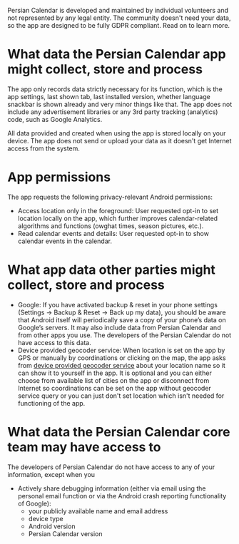 Persian Calendar is developed and maintained by individual volunteers and not represented by any legal entity. The community doesn't need your data, so the app are designed to be fully GDPR compliant. Read on to learn more.

What data the Persian Calendar app might collect, store and process
===

The app only records data strictly necessary for its function, which is the app settings, last shown tab, last installed version, whether language snackbar is shown already and very minor things like that. The app does not include any advertisement libraries or any 3rd party tracking (analytics) code, such as Google Analytics.

All data provided and created when using the app is stored locally on your device. The app does not send or upload your data as it doesn't get Internet access from the system.

App permissions
===

The app requests the following privacy-relevant Android permissions:

* Access location only in the foreground: User requested opt-in to set location locally on the app, which further improves calendar-related algorithms and functions (owghat times, season pictures, etc.).
* Read calendar events and details: User requested opt-in to show calendar events in the calendar.

What app data other parties might collect, store and process
===

* Google: If you have activated backup & reset in your phone settings (Settings → Backup & Reset → Back up my data), you should be aware that Android itself will periodically save a copy of your phone’s data on Google’s servers. It may also include data from Persian Calendar and from other apps you use. The developers of the Persian Calendar do not have access to this data.
* Device provided geocoder service: When location is set on the app by GPS or manually by coordinations or clicking on the map, the app asks from [device provided geocoder service](https://developer.android.com/reference/android/location/Geocoder) about your location name so it can show it to yourself in the app. It is optional and you can either choose from available list of cities on the app or disconnect from Internet so coordinations can be set on the app without geocoder service query or you can just don't set location which isn't needed for functioning of the app.

What data the Persian Calendar core team may have access to
===

The developers of Persian Calendar do not have access to any of your information, except when you

* Actively share debugging information (either via email using the personal email function or via the Android crash reporting functionality of Google):
  * your publicly available name and email address
  * device type
  * Android version
  * Persian Calendar version
